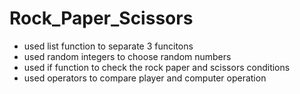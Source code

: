 # Rock_Paper_Scissors
* used list function to separate 3 funcitons
* used random integers to choose random numbers
* used if function to check the rock paper and scissors conditions
* used operators to compare player and computer operation
